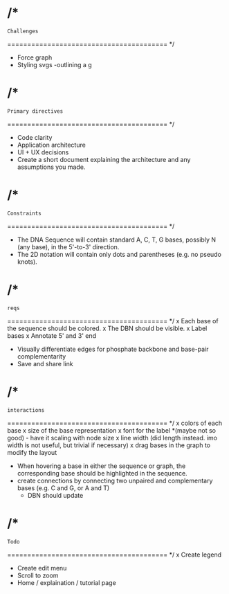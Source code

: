 /*
========================================
    Challenges
========================================
 */
- Force graph
- Styling svgs
  -outlining a g

/*
========================================
    Primary directives
========================================
 */
- Code clarity
- Application architecture
- UI + UX decisions
- Create a short document explaining the architecture and any assumptions you made.

/*
========================================
    Constraints
========================================
 */
- The DNA Sequence will contain standard A, C, T, G bases, possibly N (any base), in the 5'-to-3' direction.
- The 2D notation will contain only dots and parentheses (e.g. no pseudo knots).

/*
========================================
    reqs
========================================
 */
x Each base of the sequence should be colored.
x The DBN should be visible.
x Label bases
x Annotate 5' and 3' end
- Visually differentiate edges for phosphate backbone and base-pair complementarity
- Save and share link

/*
========================================
    interactions
========================================
 */
x colors of each base
x size of the base representation
x font for the label *(maybe not so good) - have it scaling with node size
x line width (did length instead. imo width is not useful, but trivial if necessary)
x drag bases in the graph to modify the layout
- When hovering a base in either the sequence or graph, the corresponding base should be highlighted in the sequence.
- create connections by connecting two unpaired and complementary bases (e.g. C and G, or A and T)
  - DBN should update


/*
========================================
    Todo
========================================
 */
x Create legend
- Create edit menu
- Scroll to zoom
- Home / explaination / tutorial page

